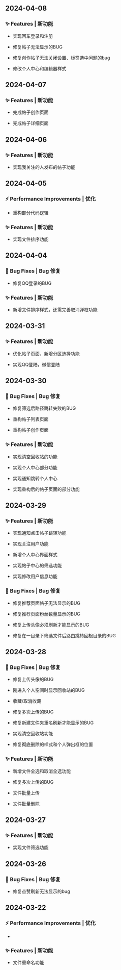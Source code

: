 
## 2024-04-08

### ✨ Features | 新功能

* 实现回车登录和注册

* 修复帖子无法显示的BUG

* 修复创作帖子无法关闭设置、标签选中问题的bug

* 修改个人中心和编辑器样式

## 2024-04-07

### ✨ Features | 新功能

* 完成帖子创作页面

* 完成帖子详细页面

## 2024-04-06

### ✨ Features | 新功能

* 实现我关注的人发布的帖子功能

## 2024-04-05

### ⚡ Performance Improvements | 优化

* 重构部分代码逻辑 

### ✨ Features | 新功能

* 实现文件排序功能

## 2024-04-04

### 🐛 Bug Fixes | Bug 修复

* 修复QQ登录的BUG

### ✨ Features | 新功能

* 新增文件排序样式，还需完善取消弹框功能

## 2024-03-31

### ✨ Features | 新功能

* 优化帖子页面，新增分区选择功能

* 实现QQ登陆，微信登陆

## 2024-03-30

### 🐛 Bug Fixes | Bug 修复

* 修复筛选后路径跳转失败的BUG

* 重构帖子列表页面

* 重构帖子创作页面

### ✨ Features | 新功能

* 实现清空回收站的功能

* 实现个人中心部分功能

* 实现通知跳转个人中心

* 实现重构后的帖子页面的部分功能

## 2024-03-29

### ✨ Features | 新功能

* 实现通知点击帖子跳转功能

* 实现关注用户功能

* 新增个人中心界面样式

* 实现帖子中心的筛选功能

* 实现修改用户信息功能

### 🐛 Bug Fixes | Bug 修复

* 修复推荐页面帖子无法显示的BUG

* 修复推荐页面粉丝数量显示的BUG

* 修复上传头像必须刷新才能显示的BUG

* 修复在一目录下筛选文件后路由跳转回根目录的BUG

## 2024-03-28

### 🐛 Bug Fixes | Bug 修复

* 修复上传头像的BUG
  
* 刚进入个人空间时显示回收站的BUG
  
* 收藏/取消收藏

* 修复多次上传的BUG

* 修复新建文件夹重名刷新才能显示的BUG

* 实现清空回收站功能

* 修复彻底删除的样式和个人弹出框的位置

### ✨ Features | 新功能

* 新增文件全选和取消全选功能

* 修复多次上传的BUG

* 文件批量上传

* 文件批量删除

## 2024-03-27

### ✨ Features | 新功能

* 实现文件筛选功能

## 2024-03-26

### 🐛 Bug Fixes | Bug 修复

* 修复点赞刷新无法显示的bug

## 2024-03-22

### ⚡ Performance Improvements | 优化

* 

### ✨ Features | 新功能

* 文件重命名功能 